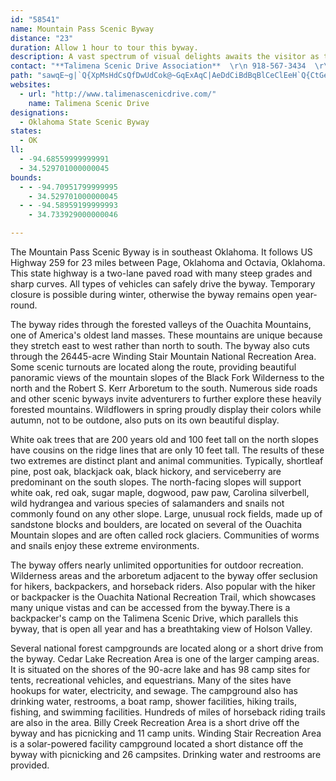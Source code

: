 ```yaml
---
id: "58541"
name: Mountain Pass Scenic Byway
distance: "23"
duration: Allow 1 hour to tour this byway.
description: A vast spectrum of visual delights awaits the visitor as they travel along this lofty highway. Vista points provide an array of views from the shades of green in the foreground trees to the blue haze in the distant mountains. Large fields of rock and gnarled trees from winter winds and ice give testimony to the harsh environment the early settlers had on these mountains. Experience the sweeping sights and sounds among some of the highest points Oklahoma has to offer.
contact: "**Talimena Scenic Drive Association**  \r\n 918-567-3434  \r\n [Send E-mail](mailto:tsd@talihinacc.com )  \r\n\r\n"
path: "sawqE~g|`Q{XpMsHdCsQfDwUdCok@~GqExAqC|AeDdCiBdBqBlCeClEeH`Q{CtGeElFuCrB}EfCkUfNyYbPoA|@kMnHcCt@gAN_DFsBQqA[aAYqBmA{BqBwD{G{Ymo@o@gBYsAEkBNmBT_Af@{@zLmMd@y@l@sBDeAIsAYaB_@kAwBkBq@ScBMiALyCl@wFjBgHdAgCTmGGuLg@qD?eBXqGnCyEpCmPlIyAj@cCXwIqCeCBwAf@mBrCgHzMk@t@o@j@iAd@_AP}@EyBYaCo@{@]yByAaBeCk@_BYkCIeu@YuKQqAw@_Ci@aAo@s@mJ_Hm@m@qA}Bi@uBOqACoCRmC~@yF@_BGmCa@mDe@qBi@yAa@m@cOuQoB{C}@sBe@{BUkDNcPs@}Vi@eDaDiKyBsJeAmFYmCe@wc@gAwJ^gFOgMaAiNIeCNsC?yBmCyVi@sGs@eEoAmDyAsBuAy@y@Gs@De@n@Sv@B~@F~@^`Af@d@hAd@~@r@n@dBBtBSxAoDdCYn@OhAFlAf@pAT`A?r@SdAaAxB?lBt@nB?p@El@mB|Ci@tAEjA?~CXzE?tASz@e@nAe@j@m@Z_APiBG_A_@iAeA}DiGq@q@k@KgAEuAJoAVe@`@mBlE_AfESfD?xF_@vNi@bEsAzGiAlD{@xAcCrB}DtBwA\\}H^{[SoCUkFoAwLuHgg@cZ_Bs@qBe@oBYoDYkjALuDKaFo@gGk@iFD_\\`Cw_@`DwG\\qCQ}EkAkQmI_JgCiGaAcxAuDqIiAyScDcCy@qCiDiK}NuDkDoAUuADaD`AaAfA}AbCyCbGs@pCmCzH_BdCcDxCcAtAs@`HkArC{BlBq@JiBYy@aDM_Ck@aD}C_Hg@_BQeBHcBt@yGRkEC{DDsCrAuNXoM?eDYyBsDgH}DaHyAmDo@uDcBmN}D}My@yAcA}@kAe@{B?{CNwBK_Bk@oAaAw@sA_@mA[kBmDge@mFym@WaFeAmIBaBt@wEb@oE]yMo@cDuAyCs@y@}GsE}AyA}AaDe@_D}@eJ\\aIEcBc@_CeAeBqB_AsAMkC^sRbL"
websites:
  - url: "http://www.talimenascenicdrive.com/"
    name: Talimena Scenic Drive
designations:
  - Oklahoma State Scenic Byway
states:
  - OK
ll:
  - -94.68559999999991
  - 34.529701000000045
bounds:
  - - -94.70951799999995
    - 34.529701000000045
  - - -94.58959199999993
    - 34.733929000000046

---
```


The Mountain Pass Scenic Byway is in southeast Oklahoma. It follows US Highway 259 for 23 miles between Page, Oklahoma and Octavia, Oklahoma. This state highway is a two-lane paved road with many steep grades and sharp curves. All types of vehicles can safely drive the byway. Temporary closure is possible during winter, otherwise the byway remains open year-round.

The byway rides through the forested valleys of the Ouachita Mountains, one of America's oldest land masses. These mountains are unique because they stretch east to west rather than north to south. The byway also cuts through the 26445-acre Winding Stair Mountain National Recreation Area. Some scenic turnouts are located along the route, providing beautiful panoramic views of the mountain slopes of the Black Fork Wilderness to the north and the Robert S. Kerr Arboretum to the south. Numerous side roads and other scenic byways invite adventurers to further explore these heavily forested mountains. Wildflowers in spring proudly display their colors while autumn, not to be outdone, also puts on its own beautiful display.

White oak trees that are 200 years old and 100 feet tall on the north slopes have cousins on the ridge lines that are only 10 feet tall. The results of these two extremes are distinct plant and animal communities. Typically, shortleaf pine, post oak, blackjack oak, black hickory, and serviceberry are predominant on the south slopes. The north-facing slopes will support white oak, red oak, sugar maple, dogwood, paw paw, Carolina silverbell, wild hydrangea and various species of salamanders and snails not commonly found on any other slope. Large, unusual rock fields, made up of sandstone blocks and boulders, are located on several of the Ouachita Mountain slopes and are often called rock glaciers. Communities of worms and snails enjoy these extreme environments.

The byway offers nearly unlimited opportunities for outdoor recreation. Wilderness areas and the arboretum adjacent to the byway offer seclusion for hikers, backpackers, and horseback riders. Also popular with the hiker or backpacker is the Ouachita National Recreation Trail, which showcases many unique vistas and can be accessed from the byway.There is a backpacker's camp on the Talimena Scenic Drive, which parallels this byway, that is open all year and has a breathtaking view of Holson Valley.

Several national forest campgrounds are located along or a short drive from the byway. Cedar Lake Recreation Area is one of the larger camping areas. It is situated on the shores of the 90-acre lake and has 98 camp sites for tents, recreational vehicles, and equestrians. Many of the sites have hookups for water, electricity, and sewage. The campground also has drinking water, restrooms, a boat ramp, shower facilities, hiking trails, fishing, and swimming facilities. Hundreds of miles of horseback riding trails are also in the area. Billy Creek Recreation Area is a short drive off the byway and has picnicking and 11 camp units. Winding Stair Recreation Area is a solar-powered facility campground located a short distance off the byway with picnicking and 26 campsites. Drinking water and restrooms are provided.
